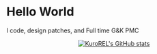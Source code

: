 # Hello World
I code, design patches, and Full time G&K PMC

<p align="center">
  <a href="https://github.com/anuraghazra/github-readme-stats">
    <img align="center" alt="KuroREL's GitHub stats" src="https://github-readme-stats.vercel.app/api?username=KuroREL&theme=gotham&show_icons=true&hide_border=true&count_private=false" />
</a>
</p>